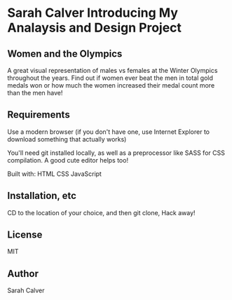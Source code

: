 # Sarah Calver Introducing My Analaysis and Design Project

## Women and the Olympics
A great visual representation of males vs females at the Winter Olympics throughout the years. Find out if women ever beat the men in total gold medals won or how much the women increased their medal count more than the men have!

## Requirements
Use a modern browser (if you don't have one, use Internet Explorer to download something that actually works)

You'll need git installed locally, as well as a preprocessor like SASS for CSS compilation. A good cute editor helps too!

Built with: HTML CSS JavaScript

## Installation, etc
CD to the location of your choice, and then git clone, Hack away!

## License
MIT

## Author
Sarah Calver